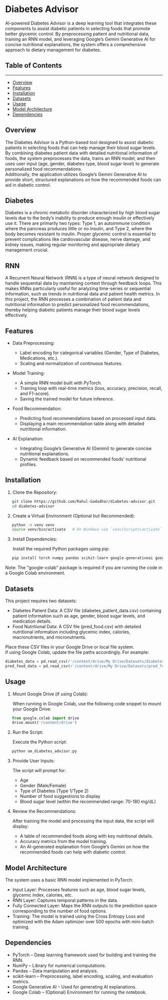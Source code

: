 Diabetes Advisor
================

AI-powered Diabetes Advisor is a deep learning tool that integrates these components to assist diabetic patients in selecting foods that promote better glycemic control. By preprocessing patient and nutritional data, training an RNN model, and leveraging Google’s Gemini Generative AI for concise nutritional explanations, the system offers a comprehensive approach to dietary management for diabetes.  

## Table of Contents  
-----------------  
- [Overview](#overview)  
- [Features](#features)  
- [Installation](#installation)  
- [Datasets](#datasets)  
- [Usage](#usage)  
- [Model Architecture](#model-architecture)  
- [Dependencies](#dependencies)  
  
Overview
--------
The Diabetes Advisor is a Python-based tool designed to assist diabetic patients in selecting foods that can help manage their blood sugar levels.  
By combining diabetes patient data with detailed nutritional information of foods, the system preprocesses the data, trains an RNN model, and then uses user input (age, gender, diabetes type, blood sugar level) to generate personalized food recommendations.  
Additionally, the application utilizes Google’s Gemini Generative AI to provide short, structured explanations on how the recommended foods can aid in diabetic control.
  
Diabetes  
-----------------  
Diabetes is a chronic metabolic disorder characterized by high blood sugar levels due to the body’s inability to produce enough insulin or effectively use it. There are primarily two types: Type 1, an autoimmune condition where the pancreas produces little or no insulin, and Type 2, where the body becomes resistant to insulin. Proper glycemic control is essential to prevent complications like cardiovascular disease, nerve damage, and kidney issues, making regular monitoring and appropriate dietary management crucial.  

RNN  
-----------------  
A Recurrent Neural Network (RNN) is a type of neural network designed to handle sequential data by maintaining context through feedback loops. This makes RNNs particularly useful for analyzing time-series or sequential information, such as trends in nutritional data and patient health metrics. In this project, the RNN processes a combination of patient data and nutritional information to predict personalized food recommendations, thereby helping diabetic patients manage their blood sugar levels effectively.  
  
Features
--------
- Data Preprocessing:  
  - Label encoding for categorical variables (Gender, Type of Diabetes, Medications, etc.).  
  - Scaling and normalization of continuous features.

- Model Training:  
  - A simple RNN model built with PyTorch.  
  - Training loop with real-time metrics (loss, accuracy, precision, recall, and F1-score).  
  - Saving the trained model for future inference.

- Food Recommendation:  
  - Predicting food recommendations based on processed input data.  
  - Displaying a main recommendation table along with detailed nutritional information.

- AI Explanation:  
  - Integrating Google’s Generative AI (Gemini) to generate concise nutritional explanations.  
  - Dynamic feedback based on recommended foods’ nutritional profiles.

Installation
------------
1. Clone the Repository:  
```bash
   git clone https://github.com/Rahul-Gadadhar/diabetes-advisor.git  
   cd diabetes-advisor
```
2. Create a Virtual Environment (Optional but Recommended):
```bash
   python -m venv venv  
   source venv/bin/activate   # On Windows use `venv\Scripts\activate`
```
3. Install Dependencies:

   Install the required Python packages using pip:
```bash
   pip install torch numpy pandas scikit-learn google-generativeai google-colab ipython
```
   Note: The "google-colab" package is required if you are running the code in a Google Colab environment.

Datasets
--------
This project requires two datasets:  
- Diabetes Patient Data: A CSV file (diabetes_patient_data.csv) containing patient information such as age, gender, blood sugar levels, and medication details.  
- Food Nutritional Data: A CSV file (pred_food.csv) with detailed nutritional information including glycemic index, calories, macronutrients, and micronutrients.

Place these CSV files in your Google Drive or local file system.  
If using Google Colab, update the file paths accordingly. For example:  

```python
diabetes_data = pd.read_csv(r'/content/drive/My Drive/Datasets/diabetes_patient_data.csv')
pred_food_data = pd.read_csv(r'/content/drive/My Drive/Datasets/pred_food.csv')
```


Usage
-----
1. Mount Google Drive (if using Colab):

   When running in Google Colab, use the following code snippet to mount your Google Drive:
```python
   from google.colab import drive  
   drive.mount('/content/drive')
```
2. Run the Script:

   Execute the Python script:
```python
   python um_diabetes_advisor.py
```
3. Provide User Inputs:

   The script will prompt for:
   - Age  
   - Gender (Male/Female)  
   - Type of Diabetes (Type 1/Type 2)  
   - Number of food suggestions to display  
   - Blood sugar level (within the recommended range: 70-180 mg/dL)

4. Review the Recommendations:

   After training the model and processing the input data, the script will display:
   - A table of recommended foods along with key nutritional details.  
   - Accuracy metrics from the model training.  
   - An AI-generated explanation from Google’s Gemini on how the recommended foods can help with diabetic control.

Model Architecture
------------------
The system uses a basic RNN model implemented in PyTorch:
- Input Layer: Processes features such as age, blood sugar levels, glycemic index, calories, etc.  
- RNN Layer: Captures temporal patterns in the data.  
- Fully Connected Layer: Maps the RNN outputs to the prediction space corresponding to the number of food options.  
- Training: The model is trained using the Cross Entropy Loss and optimized with the Adam optimizer over 500 epochs with mini-batch training.

Dependencies
------------
- PyTorch – Deep learning framework used for building and training the RNN.  
- NumPy – Library for numerical computations.  
- Pandas – Data manipulation and analysis.  
- scikit-learn – Preprocessing, label encoding, scaling, and evaluation metrics.  
- Google Generative AI – Used for generating AI explanations.  
- Google Colab – (Optional) Environment for running the notebook.

